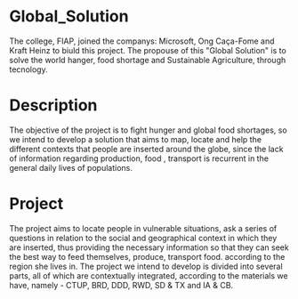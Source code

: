 # Global_Solution
  The college, FIAP, joined the companys: Microsoft, Ong Caça-Fome and Kraft Heinz to biuld this project. The propouse of this "Global Solution" is to solve the world hanger, food shortage and Sustainable Agriculture, through tecnology.

# Description
  The objective of the project is to fight hunger and global food shortages, so we intend to develop a solution that aims to map, locate and help the different contexts that people are inserted around the globe, since the lack of information regarding production, food , transport is recurrent in the general daily lives of populations.

# Project 
  The project aims to locate people in vulnerable situations, ask a series of questions in relation to the social and geographical context in which they are inserted, thus providing the necessary information so that they can seek the best way to feed themselves, produce, transport food. according to the region she lives in. The project we intend to develop is divided into several parts, all of which are contextually integrated, according to the materials we have, namely - CTUP, BRD, DDD, RWD, SD & TX and IA & CB.

